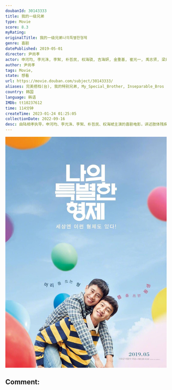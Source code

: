 ```yaml
---
doubanId: 30143333
title: 我的一级兄弟
type: Movie
score: 8.3
myRating: 
originalTitle: 我的一级兄弟나의특별한형제
genre: 喜剧
datePublished: 2019-05-01
director: 尹尚孝
actor: 申河均, 李光洙, 李絮, 朴哲民, 权海骁, 吉海妍, 金重基, 崔光一, 禹志贤, 梁素敏, 韩星, 金旻錫, 辛安金, 金景南, 金玄彬, 郑侑敏, 金子英, 裴明真, 金基天, 高奉久, 李道烨, 姜恩雅, 金汉娜, 杨祖儿, 金熙昌, 安智浩
author: 尹尚孝
tags: Movie, 
state: 想看
url: https://movie.douban.com/subject/30143333/
aliases: 完美搭档(台), 我的特别兄弟, My_Special_Brother, Inseparable_Bros
country: 韩国
language: 韩语
IMDb: tt10237612
time: 114分钟
createTime: 2023-01-24 01:25:05
collectionDate: 2022-09-16
desc: 由陆相孝执导，申河均、李光洙、李絮、朴哲民、权海虓主演的喜剧电影，讲述肢体残疾一级的男子与精神障碍一级的男子相遇后发生的故事。
---
```


![image](assets/p2548467439.jpg)

Comment: 
---

